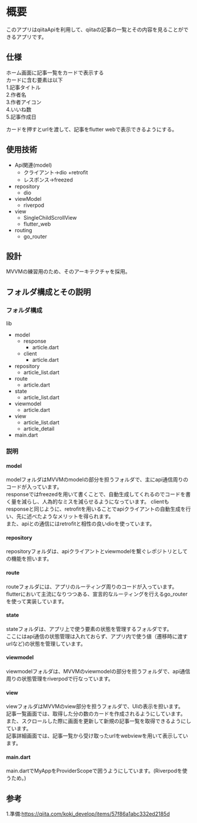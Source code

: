 # 概要

このアプリはqiitaApiを利用して、qiitaの記事の一覧とその内容を見ることができるアプリです。    




## 仕様

ホーム画面に記事一覧をカードで表示する  
カードに含む要素は以下  
1.記事タイトル  
2.作者名  
3.作者アイコン   
4.いいね数  
5.記事作成日  

カードを押すとurlを渡して、記事をflutter webで表示できるようにする。   


## 使用技術

- Api関連(model)
  - クライアント→dio +retrofit
  - レスポンス→freezed
- repository
  - dio 
- viewModel
  - riverpod
- view
  - SingleChildScrollView
  - flutter_web
- routing
  - go_router


## 設計

MVVMの練習用のため、そのアーキテクチャを採用。


## フォルダ構成とその説明
### フォルダ構成  
lib
  - model
    - response
      - article.dart
    - client
      - article.dart   
  - repository
      - article_list.dart
  - route
    - article.dart
  - state
    - article_list.dart
  - viewmodel
    - article.dart
  - view
    - article_list.dart
    - article_detail
  - main.dart 
 ### 説明
 #### model
 modelフォルダはMVVMのmodelの部分を担うフォルダで、主にapi通信周りのコードが入っています。   
 responseではfreezedを用いて書くことで、自動生成してくれるのでコードを書く量を減らし、人為的なミスを減らせるようになっています。 
 clientもresponseと同じように、retrofitを用いることでapiクライアントの自動生成を行い、先に述べたようなメリットを得られます。   
 また、apiとの通信にはretrofitと相性の良いdioを使っています。   
 #### repository
 repositoryフォルダは、apiクライアントとviewmodelを繋ぐレポジトリとしての機能を担います。
 #### route
 routeフォルダには、アプリのルーティング周りのコードが入っています。  
 flutterにおいて主流になりつつある、宣言的なルーティングを行えるgo_routerを使って実装しています。   
 #### state
 stateフォルダは、アプリ上で使う要素の状態を管理するフォルダです。  
 ここにはapi通信の状態管理は入れておらず、アプリ内で使う値（遷移時に渡すurlなど)の状態を管理しています。
 
 #### viewmodel
 viewmodelフォルダは、MVVMのviewmodelの部分を担うフォルダで、api通信周りの状態管理をriverpodで行なっています。
 #### view
 viewフォルダはMVVMのview部分を担うフォルダで、UIの表示を担います。  
 記事一覧画面では、取得した分の数のカードを作成されるようにしています。   また、スクロールした際に画面を更新して新規の記事一覧を取得できるようにしています。   
 記事詳細画面では、記事一覧から受け取ったurlをwebviewを用いて表示しています。
 #### main.dart
 main.dartでMyAppをProviderScopeで囲うようにしています。(Riverpodを使うため。)
 

## 参考
1.準備:https://qiita.com/koki_develop/items/57f86a1abc332ed2185d




